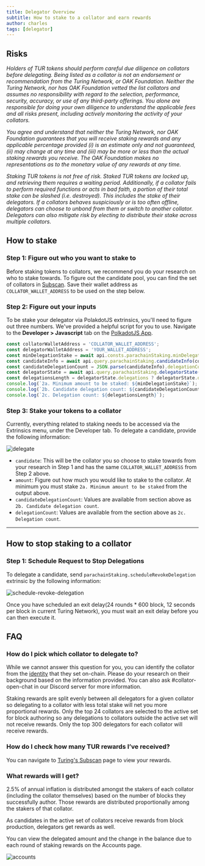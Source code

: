 ```yaml
---
title: Delegator Overview
subtitle: How to stake to a collator and earn rewards
author: charles
tags: [delegator]
---
```


## Risks
*Holders of TUR tokens should perform careful due diligence on collators before delegating. Being listed as a collator is not an endorsement or recommendation from the Turing Network, or OAK Foundation. Neither the Turing Network, nor has OAK Foundation vetted the list collators and assumes no responsibility with regard to the selection, performance, security, accuracy, or use of any third-party offerings. You alone are responsible for doing your own diligence to understand the applicable fees and all risks present, including actively monitoring the activity of your collators.*

*You agree and understand that neither the Turing Network, nor OAK Foundation guarantees that you will receive staking rewards and any applicable percentage provided (i) is an estimate only and not guaranteed, (ii) may change at any time and (iii) may be more or less than the actual staking rewards you receive. The OAK Foundation makes no representations as to the monetary value of any rewards at any time.*

*Staking TUR tokens is not free of risk. Staked TUR tokens are locked up, and retrieving them requires a waiting period. Additionally, if a collator fails to perform required functions or acts in bad faith, a portion of their total stake can be slashed (i.e. destroyed). This includes the stake of their delegators. If a collators behaves suspiciously or is too often offline, delegators can choose to unbond from them or switch to another collator. Delegators can also mitigate risk by electing to distribute their stake across multiple collators.*

## How to stake

### Step 1: Figure out who you want to stake to

Before staking tokens to collators, we recommend you do your research on who to stake towards. To figure out the candidate pool, you can find the set of collators in [Subscan](https://turing.subscan.io/validator). Save their wallet address as `COLLATOR_WALLET_ADDRESS` to be used on the step below.

### Step 2: Figure out your inputs
To be stake your delegator via PolakdotJS extrinsics, you'll need to figure out three numbers. We've provided a helpful script for you to use. Navigate to the **Developer > Javascript** tab on the [PolkadotJS App](https://polkadot.js.org/apps/?rpc=wss%3A%2F%2Frpc.turing.oak.tech#/js).

```javascript
const collatorWalletAddress = 'COLLATOR_WALLET_ADDRESS';
const delegatorWalletAddress = 'YOUR_WALLET_ADDRESS';
const minDelegationStake = await api.consts.parachainStaking.minDelegation;
const candidateInfo = await api.query.parachainStaking.candidateInfo(collatorWalletAddress);
const candidateDelegationCount = JSON.parse(candidateInfo).delegationCount;
const delegatorState = await api.query.parachainStaking.delegatorState(delegatorWalletAddress);
const delegationsLength = delegatorState.delegations ? delegatorState.delegations.length : 0;
console.log(`2a. Minimum amount to be staked: ${minDelegationStake}`);
console.log(`2b. Candidate delegation count: ${candidateDelegationCount}`);
console.log(`2c. Delegation count: ${delegationsLength}`);
```

### Step 3: Stake your tokens to a collator

Currently, everything related to staking needs to be accessed via the Extrinsics menu, under the Developer tab. To delegate a candidate, provide the following information:

![delegate](../../assets/img/staking-delegation/delegate.png)

- `candidate`: This will be the collator you so choose to stake towards from your research in Step 1 and has the same `COLLATOR_WALLET_ADDRESS` from Step 2 above.
- `amount`: Figure out how much you would like to stake to the collator. At minimum you must stake `2a. Minimum amount to be staked` from the output above.
- `candidateDelegationCount`: Values ​​are available from section above as `2b. Candidate delegation count`.
- `delegationCount`: Values ​​are available from the section above as `2c. Delegation count`.

---
## How to stop staking to a collator

### Step 1: Schedule Request to Stop Delegations

To delegate a candidate, send `parachainStaking.scheduleRevokeDelegation` extrinsic by the following information:

![schedule-revoke-delegation](../../assets/img/staking-delegation/schedule-revoke-delegation.png)

Once you have scheduled an exit delay(24 rounds * 600 block, 12 seconds per block in current Turing Network), you must wait an exit delay before you can then execute it.

## FAQ

### How do I pick which collator to delegate to?
While we cannot answer this question for you, you can identify the collator from the [identity](../identity) that they set on-chain. Please do your research on their background based on the information provided. You can also ask #collator-open-chat in our Discord server for more information.

Staking rewards are split evenly between all delegators for a given collator so delegating to a collator with less total stake will net you more proportional rewards.
Only the top 24 collators are selected to the active set for block authoring so any delegations to collators outside the active set will not receive rewards.
Only the top 300 delegators for each collator will receive rewards.

### How do I check how many TUR rewards I’ve received?
You can navigate to [Turing's Subscan](https://turing.subscan.io/event?address=YOUR_NOMINATOR_WALLET&module=parachainstaking&event=reward) page to view your rewards. 

### What rewards will I get?
2.5% of annual inflation is distributed amongst the stakers of each collator (including the collator themselves) based on the number of blocks they successfully author.  Those rewards are distributed proportionally among the stakers of that collator.

As candidates in the active set of collators receive rewards from block production, delegators get rewards as well.

You can view the delegated amount and the change in the balance due to each round of staking rewards on the Accounts page.

![accounts](../../assets/img/staking-delegation/accounts.png)
